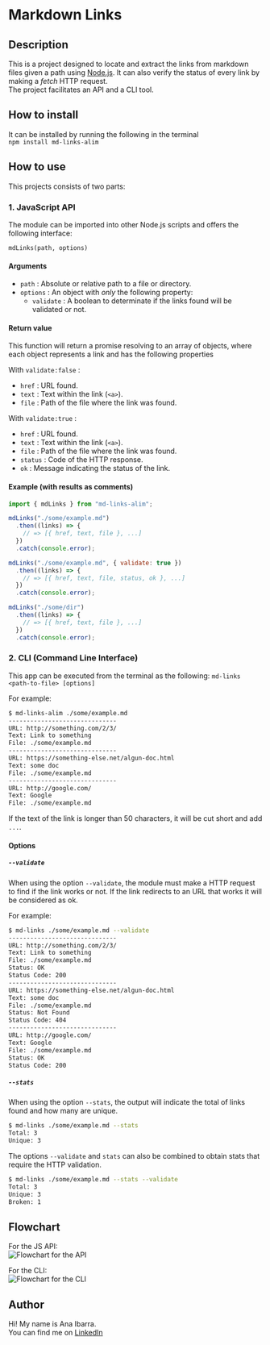 # Markdown Links

## Description

This is a project designed to locate and extract the links from markdown files given a path using [Node.js](https://nodejs.org/). It can also verify the status of every link by making a _fetch_ HTTP request.  
The project facilitates an API and a CLI tool.

## How to install

It can be installed by running the following in the terminal  
`npm install md-links-alim`

## How to use

This projects consists of two parts:

### 1. JavaScript API

The module can be imported into other Node.js scripts and offers the following interface:

`mdLinks(path, options)`

#### Arguments

- `path` : Absolute or relative path to a file or directory.
- `options` : An object with _only_ the following property:
  - `validate` : A boolean to determinate if the links found will be validated or not.

#### Return value

This function will return a promise resolving to an array of objects, where each object represents a link and has the following properties

With `validate:false` :

- `href` : URL found.
- `text` : Text within the link (`<a>`).
- `file` : Path of the file where the link was found.

With `validate:true` :

- `href` : URL found.
- `text` : Text within the link (`<a>`).
- `file` : Path of the file where the link was found.
- `status` : Code of the HTTP response.
- `ok` : Message indicating the status of the link.

#### Example (with results as comments)

```js
import { mdLinks } from "md-links-alim";

mdLinks("./some/example.md")
  .then((links) => {
    // => [{ href, text, file }, ...]
  })
  .catch(console.error);

mdLinks("./some/example.md", { validate: true })
  .then((links) => {
    // => [{ href, text, file, status, ok }, ...]
  })
  .catch(console.error);

mdLinks("./some/dir")
  .then((links) => {
    // => [{ href, text, file }, ...]
  })
  .catch(console.error);
```

### 2. CLI (Command Line Interface)

This app can be executed from the terminal as the following:
`md-links <path-to-file> [options]`

For example:

```sh
$ md-links-alim ./some/example.md
------------------------------
URL: http://something.com/2/3/
Text: Link to something
File: ./some/example.md
------------------------------
URL: https://something-else.net/algun-doc.html
Text: some doc
File: ./some/example.md
------------------------------
URL: http://google.com/
Text: Google
File: ./some/example.md
```

If the text of the link is longer than 50 characters, it will be cut short and add `...`.

#### Options

##### `--validate`

When using the option `--validate`, the module must make a HTTP request to find if the link works or not. If the link redirects to an URL that works it will be considered as ok.

For example:

```sh
$ md-links ./some/example.md --validate
------------------------------
URL: http://something.com/2/3/
Text: Link to something
File: ./some/example.md
Status: OK
Status Code: 200
------------------------------
URL: https://something-else.net/algun-doc.html
Text: some doc
File: ./some/example.md
Status: Not Found
Status Code: 404
------------------------------
URL: http://google.com/
Text: Google
File: ./some/example.md
Status: OK
Status Code: 200
```

##### `--stats`

When using the option `--stats`, the output will indicate the total of links found and how many are unique.

```sh
$ md-links ./some/example.md --stats
Total: 3
Unique: 3
```

The options `--validate` and `stats` can also be combined to obtain stats that require the HTTP validation.

```sh
$ md-links ./some/example.md --stats --validate
Total: 3
Unique: 3
Broken: 1
```

## Flowchart

For the JS API:  
![Flowchart for the API](./API.drawio.png "API Flowchart")

For the CLI:  
![Flowchart for the CLI](./CLI.drawio.png "CLI Flowchart")

## Author

Hi! My name is Ana Ibarra.  
You can find me on [LinkedIn](https://www.linkedin.com/in/anaibarram/)
